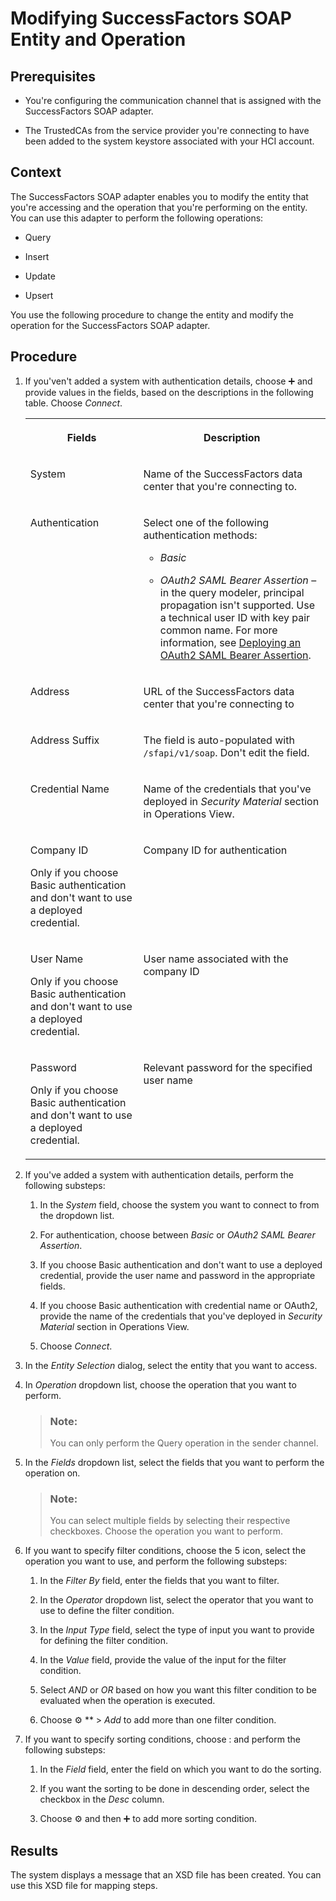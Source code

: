 <!-- loioa6ee60308011402abd8fe9ac1bc5a460 -->

<link rel="stylesheet" type="text/css" href="../css/sap-icons.css"/>

# Modifying SuccessFactors SOAP Entity and Operation



## Prerequisites

-   You're configuring the communication channel that is assigned with the SuccessFactors SOAP adapter.

-   The TrustedCAs from the service provider you're connecting to have been added to the system keystore associated with your HCI account.




## Context

The SuccessFactors SOAP adapter enables you to modify the entity that you're accessing and the operation that you're performing on the entity. You can use this adapter to perform the following operations:

-   Query

-   Insert

-   Update

-   Upsert


You use the following procedure to change the entity and modify the operation for the SuccessFactors SOAP adapter.



<a name="loioa6ee60308011402abd8fe9ac1bc5a460__steps_h31_qsp_gr"/>

## Procedure

1.  If you'ven't added a system with authentication details, choose :heavy_plus_sign: and provide values in the fields, based on the descriptions in the following table. Choose *Connect*.


    <table>
    <tr>
    <th valign="top">

    Fields
    
    </th>
    <th valign="top">

    Description
    
    </th>
    </tr>
    <tr>
    <td valign="top">
    
    System
    
    </td>
    <td valign="top">
    
    Name of the SuccessFactors data center that you're connecting to.
    
    </td>
    </tr>
    <tr>
    <td valign="top">
    
    Authentication
    
    </td>
    <td valign="top">
    
    Select one of the following authentication methods:

    -   *Basic*

    -   *OAuth2 SAML Bearer Assertion* – in the query modeler, principal propagation isn't supported. Use a technical user ID with key pair common name. For more information, see [Deploying an OAuth2 SAML Bearer Assertion](../Operations/deploying-an-oauth2-saml-bearer-assertion-3ee6582.md).



    
    </td>
    </tr>
    <tr>
    <td valign="top">
    
    Address
    
    </td>
    <td valign="top">
    
    URL of the SuccessFactors data center that you're connecting to
    
    </td>
    </tr>
    <tr>
    <td valign="top">
    
    Address Suffix
    
    </td>
    <td valign="top">
    
    The field is auto-populated with `/sfapi/v1/soap`. Don't edit the field.
    
    </td>
    </tr>
    <tr>
    <td valign="top">
    
    Credential Name
    
    </td>
    <td valign="top">
    
    Name of the credentials that you've deployed in *Security Material* section in Operations View.
    
    </td>
    </tr>
    <tr>
    <td valign="top">
    
    Company ID

    Only if you choose Basic authentication and don't want to use a deployed credential.
    
    </td>
    <td valign="top">
    
    Company ID for authentication
    
    </td>
    </tr>
    <tr>
    <td valign="top">
    
    User Name

    Only if you choose Basic authentication and don't want to use a deployed credential.
    
    </td>
    <td valign="top">
    
    User name associated with the company ID
    
    </td>
    </tr>
    <tr>
    <td valign="top">
    
    Password

    Only if you choose Basic authentication and don't want to use a deployed credential.
    
    </td>
    <td valign="top">
    
    Relevant password for the specified user name
    
    </td>
    </tr>
    </table>
    
2.  If you've added a system with authentication details, perform the following substeps:

    1.  In the *System* field, choose the system you want to connect to from the dropdown list.

    2.  For authentication, choose between *Basic* or *OAuth2 SAML Bearer Assertion*.

    3.  If you choose Basic authentication and don't want to use a deployed credential, provide the user name and password in the appropriate fields.

    4.  If you choose Basic authentication with credential name or OAuth2, provide the name of the credentials that you've deployed in *Security Material* section in Operations View.

    5.  Choose *Connect*.


3.  In the *Entity Selection* dialog, select the entity that you want to access.

4.  In *Operation* dropdown list, choose the operation that you want to perform.

    > ### Note:  
    > You can only perform the Query operation in the sender channel.

5.  In the *Fields* dropdown list, select the fields that you want to perform the operation on.

    > ### Note:  
    > You can select multiple fields by selecting their respective checkboxes. Choose the operation you want to perform.

6.  If you want to specify filter conditions, choose the <span class="SAP-icons"></span> icon, select the operation you want to use, and perform the following substeps:

    1.  In the *Filter By* field, enter the fields that you want to filter.

    2.  In the *Operator* dropdown list, select the operator that you want to use to define the filter condition.

    3.  In the *Input Type* field, select the type of input you want to provide for defining the filter condition.

    4.  In the *Value* field, provide the value of the input for the filter condition.

    5.  Select *AND* or *OR* based on how you want this filter condition to be evaluated when the operation is executed.

    6.  Choose :gear: ** \> *Add* to add more than one filter condition.


7.  If you want to specify sorting conditions, choose <span class="SAP-icons"></span> and perform the following substeps:

    1.  In the *Field* field, enter the field on which you want to do the sorting.

    2.  If you want the sorting to be done in descending order, select the checkbox in the *Desc* column.

    3.  Choose :gear: and then :heavy_plus_sign: to add more sorting condition.





## Results

The system displays a message that an XSD file has been created. You can use this XSD file for mapping steps.

